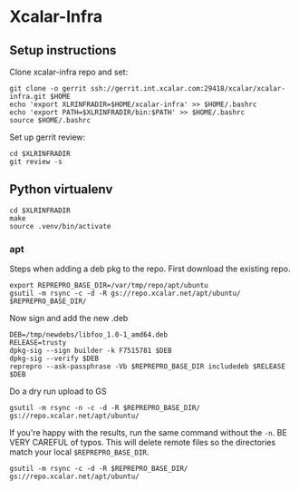# Xcalar-Infra


## Setup instructions

Clone xcalar-infra repo and set:

    git clone -o gerrit ssh://gerrit.int.xcalar.com:29418/xcalar/xcalar-infra.git $HOME
    echo 'export XLRINFRADIR=$HOME/xcalar-infra' >> $HOME/.bashrc
    echo 'export PATH=$XLRINFRADIR/bin:$PATH' >> $HOME/.bashrc
    source $HOME/.bashrc

Set up gerrit review:

    cd $XLRINFRADIR
    git review -s


## Python virtualenv

    cd $XLRINFRADIR
    make
    source .venv/bin/activate



### apt

Steps when adding a deb pkg to the repo. First download the existing repo.

    export REPREPRO_BASE_DIR=/var/tmp/repo/apt/ubuntu
    gsutil -m rsync -c -d -R gs://repo.xcalar.net/apt/ubuntu/ $REPREPRO_BASE_DIR/

Now sign and add the new .deb

    DEB=/tmp/newdebs/libfoo_1.0-1_amd64.deb
    RELEASE=trusty
    dpkg-sig --sign builder -k F7515781 $DEB
    dpkg-sig --verify $DEB
    reprepro --ask-passphrase -Vb $REPREPRO_BASE_DIR includedeb $RELEASE $DEB

Do a dry run upload to GS

    gsutil -m rsync -n -c -d -R $REPREPRO_BASE_DIR/ gs://repo.xcalar.net/apt/ubuntu/

If you're happy with the results, run the same command without the `-n`. BE VERY CAREFUL of typos. This will
delete remote files so the directories match your local `$REPREPRO_BASE_DIR`.

    gsutil -m rsync -c -d -R $REPREPRO_BASE_DIR/ gs://repo.xcalar.net/apt/ubuntu/

